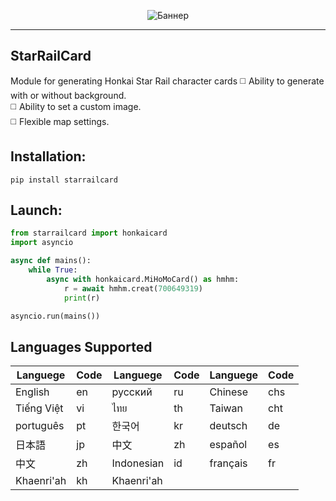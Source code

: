 <p align="center">
 <img src="https://raw.githubusercontent.com/DEViantUA/StarRailCard/main/StarRailCardM.png?token=GHSAT0AAAAAABYNVB75OGJZE4DGVGXA3LESZEUFGZA" alt="Баннер"/>
</p>

____

## StarRailCard
Module for generating Honkai Star Rail character cards
:white_medium_square: Ability to generate with or without background.<br>
:white_medium_square: Ability to set a custom image.<br>
:white_medium_square: Flexible map settings.

## Installation:
```
pip install starrailcard
```

## Launch:
``` python
from starrailcard import honkaicard 
import asyncio

async def mains():
    while True:
        async with honkaicard.MiHoMoCard() as hmhm:
            r = await hmhm.creat(700649319)
            print(r)

asyncio.run(mains())
```

## Languages Supported
| Languege    |  Code   | Languege    |  Code   | Languege    |  Code   |
|-------------|---------|-------------|---------|-------------|---------|
|  English    |     en  |  русский    |     ru  |  Chinese    |    chs  |
|  Tiếng Việt |     vi  |  ไทย        |     th  | Taiwan     |    cht  |
|  português  |     pt  | 한국어      |     kr  | deutsch    |     de  |
|  日本語      |     jp  | 中文        |     zh  | español    |     es  |
|  中文        |     zh  | Indonesian |     id  | français   |     fr  |
|  Khaenri'ah  |     kh  | Khaenri'ah |